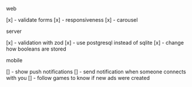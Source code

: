 web

[x] - validate forms
[x] - responsiveness
[x] - carousel

server

[x] - validation with zod
[x] - use postgresql instead of sqlite
[x] - change how booleans are stored

mobile

[] - show push notifications
[] - send notification when someone connects with you
[] - follow games to know if new ads were created
